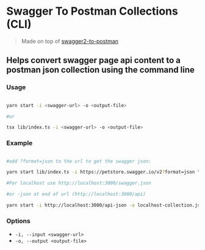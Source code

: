 # Swagger To Postman Collections (CLI)

> Made on top of [swagger2-to-postman](https://github.com/postmanlabs/swagger2-to-postman)

## Helps convert swagger page api content to a postman json collection using the command line

### Usage

```bash

yarn start -i <swagger-url> -o <output-file>

#or

tsx lib/index.ts -i <swagger-url> -o <output-file>
```
### Example

```bash

#add ?format=json to the url to get the swagger json:

yarn start lib/index.ts -i https://petstore.swagger.io/v2?format=json \ -o petstore.json


```

```bash
#For localhost use http://localhost:3000/swagger.json

#or -json at end of url (http://localhost:3000/api)

yarn start -i http://localhost:3000/api-json -o localhost-collection.json

```

### Options

- `-i, --input <swagger-url>`
- `-o, --output <output-file>`

